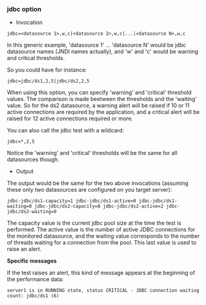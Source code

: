 ### jdbc option ###

  * Invocation

```
jdbc=<datasource 1>,w,c|<datasource 2>,w,c|...|<datasource N>,w,c
```

In this generic example, 'datasource 1' ... 'datasource N' would be jdbc datasource names (JNDI names actually), and 'w' and 'c' would be warning and critical thresholds.

So you could have for instance:

```
jdbc=jdbc/ds1,2,5|jdbc/ds2,2,5
```

When using this option, you can specify 'warning' and 'critical' threshold values. The comparison is made beetween the thresholds and the 'waiting' value. So for the ds2 datasource, a warning alert will be raised if 10 or 11 active connections are required by the application, and a critical alert will be raised for 12 active connections required or more.

You can also call the jdbc test with a wildcard:

```
jdbc=*,2,5
```

Notice the 'warning' and 'critical' thresholds will be the same for all datasources though.

  * Output

The output would be the same for the two above invocations (assuming these only two datasources are configured on you target server):

```
jdbc-jdbc/ds1-capacity=1 jdbc-jdbc/ds1-active=0 jdbc-jdbc/ds1-waiting=0 jdbc-jdbc/ds2-capacity=8 jdbc-jdbc/ds2-active=2 jdbc-jdbc/ds2-waiting=0
```

The capacity value is the current jdbc pool size at the time the test is performed. The active value is the number of active JDBC connections for the monitored datasource, and the waiting value corresponds to the number of threads waiting for a connection from the pool. This last value is used to raise an alert.

**Specific messages**

If the test raises an alert, this kind of message appears at the beginning of the performance data:

```
server1 is in RUNNING state, status CRITICAL - JDBC connection waiting count: jdbc/ds1 (6)
```